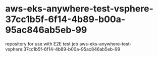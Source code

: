 # aws-eks-anywhere-test-vsphere-37cc1b5f-6f14-4b89-b00a-95ac846ab5eb-99
repository for use with E2E test job aws-eks-anywhere-test-vsphere:37cc1b5f-6f14-4b89-b00a-95ac846ab5eb-99
